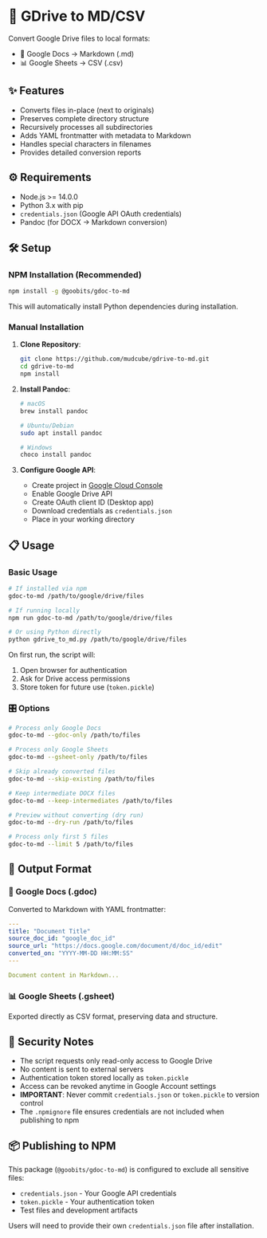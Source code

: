 # 🔄 GDrive to MD/CSV

Convert Google Drive files to local formats:
- 📝 Google Docs → Markdown (.md)
- 📊 Google Sheets → CSV (.csv)

## ✨ Features

- Converts files in-place (next to originals)
- Preserves complete directory structure
- Recursively processes all subdirectories
- Adds YAML frontmatter with metadata to Markdown
- Handles special characters in filenames
- Provides detailed conversion reports

## ⚙️ Requirements

- Node.js >= 14.0.0
- Python 3.x with pip
- `credentials.json` (Google API OAuth credentials)
- Pandoc (for DOCX → Markdown conversion)

## 🛠️ Setup

### NPM Installation (Recommended)

```bash
npm install -g @goobits/gdoc-to-md
```

This will automatically install Python dependencies during installation.

### Manual Installation

1. **Clone Repository**:
   ```bash
   git clone https://github.com/mudcube/gdrive-to-md.git
   cd gdrive-to-md
   npm install
   ```

2. **Install Pandoc**:
   ```bash
   # macOS
   brew install pandoc
   
   # Ubuntu/Debian
   sudo apt install pandoc
   
   # Windows
   choco install pandoc
   ```

3. **Configure Google API**:
   - Create project in [Google Cloud Console](https://console.cloud.google.com/)
   - Enable Google Drive API
   - Create OAuth client ID (Desktop app)
   - Download credentials as `credentials.json`
   - Place in your working directory

## 📋 Usage

### Basic Usage

```bash
# If installed via npm
gdoc-to-md /path/to/google/drive/files

# If running locally
npm run gdoc-to-md /path/to/google/drive/files

# Or using Python directly
python gdrive_to_md.py /path/to/google/drive/files
```

On first run, the script will:
1. Open browser for authentication
2. Ask for Drive access permissions
3. Store token for future use (`token.pickle`)

### 🎛️ Options

```bash
# Process only Google Docs
gdoc-to-md --gdoc-only /path/to/files

# Process only Google Sheets  
gdoc-to-md --gsheet-only /path/to/files

# Skip already converted files
gdoc-to-md --skip-existing /path/to/files

# Keep intermediate DOCX files
gdoc-to-md --keep-intermediates /path/to/files

# Preview without converting (dry run)
gdoc-to-md --dry-run /path/to/files

# Process only first 5 files
gdoc-to-md --limit 5 /path/to/files
```

## 📂 Output Format

### 📝 Google Docs (.gdoc)

Converted to Markdown with YAML frontmatter:

```yaml
---
title: "Document Title"
source_doc_id: "google_doc_id"
source_url: "https://docs.google.com/document/d/doc_id/edit"
converted_on: "YYYY-MM-DD HH:MM:SS"
---

Document content in Markdown...
```

### 📊 Google Sheets (.gsheet)

Exported directly as CSV format, preserving data and structure.

## 🔐 Security Notes

- The script requests only read-only access to Google Drive
- No content is sent to external servers
- Authentication token stored locally as `token.pickle`
- Access can be revoked anytime in Google Account settings
- **IMPORTANT**: Never commit `credentials.json` or `token.pickle` to version control
- The `.npmignore` file ensures credentials are not included when publishing to npm

## 📦 Publishing to NPM

This package (`@goobits/gdoc-to-md`) is configured to exclude all sensitive files:
- `credentials.json` - Your Google API credentials
- `token.pickle` - Your authentication token
- Test files and development artifacts

Users will need to provide their own `credentials.json` file after installation.